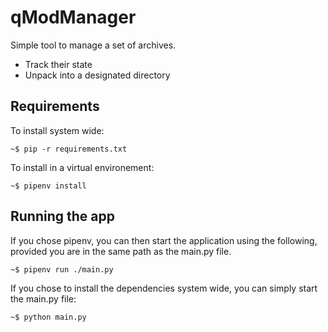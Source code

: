 # qModManager

Simple tool to manage a set of archives.

 * Track their state
 * Unpack into a designated directory

## Requirements

To install system wide:

```
~$ pip -r requirements.txt
```

To install in a virtual environement:
```
~$ pipenv install
```

## Running the app

If you chose pipenv, you can then start the application using the following, provided you are in the same path as the main.py file.
```
~$ pipenv run ./main.py
```

If you chose to install the dependencies system wide, you can simply start the main.py file:
```
~$ python main.py
```